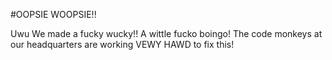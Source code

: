 #OOPSIE WOOPSIE!!

Uwu We made a fucky wucky!! A wittle fucko boingo! The code monkeys at our headquarters are working VEWY HAWD to fix this!
